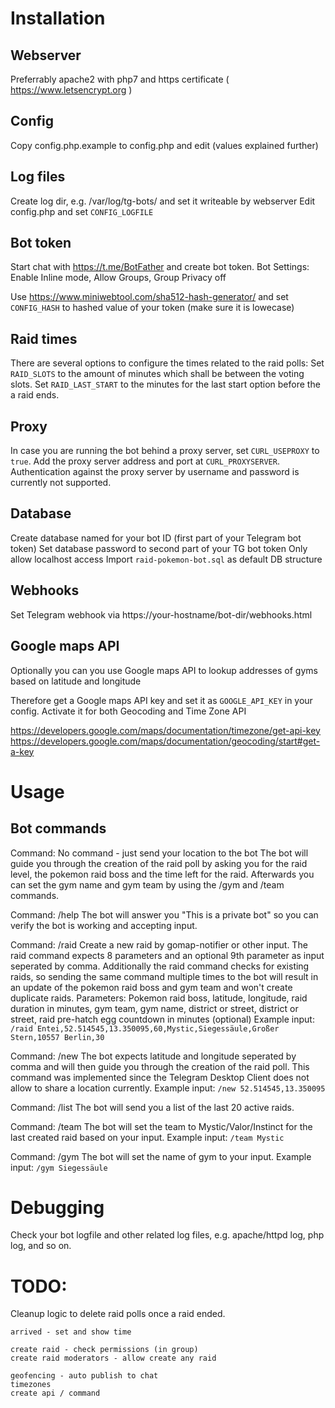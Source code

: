 # Installation

## Webserver

Preferrably apache2 with php7 and https certificate ( https://www.letsencrypt.org )

## Config

Copy config.php.example to config.php and edit (values explained further)

## Log files

Create log dir, e.g. /var/log/tg-bots/ and set it writeable by webserver
Edit config.php and set `CONFIG_LOGFILE`

## Bot token

Start chat with https://t.me/BotFather and create bot token.
Bot Settings: Enable Inline mode, Allow Groups, Group Privacy off

Use https://www.miniwebtool.com/sha512-hash-generator/ and set `CONFIG_HASH` to hashed value of your token (make sure it is lowecase)

## Raid times

There are several options to configure the times related to the raid polls:
Set `RAID_SLOTS` to the amount of minutes which shall be between the voting slots.
Set `RAID_LAST_START` to the minutes for the last start option before the a raid ends.

## Proxy

In case you are running the bot behind a proxy server, set `CURL_USEPROXY` to `true`.
Add the proxy server address and port at `CURL_PROXYSERVER`.
Authentication against the proxy server by username and password is currently not supported.

## Database

Create database named for your bot ID (first part of your Telegram bot token)
Set database password to second part of your TG bot token
Only allow localhost access
Import `raid-pokemon-bot.sql` as default DB structure

## Webhooks

Set Telegram webhook via https://your-hostname/bot-dir/webhooks.html

## Google maps API

Optionally you can you use Google maps API to lookup addresses of gyms based on latitude and longitude

Therefore get a Google maps API key and set it as `GOOGLE_API_KEY` in your config.
Activate it for both Geocoding and Time Zone API

https://developers.google.com/maps/documentation/timezone/get-api-key
https://developers.google.com/maps/documentation/geocoding/start#get-a-key

# Usage

## Bot commands
Command: No command - just send your location to the bot
The bot will guide you through the creation of the raid poll by asking you for the raid level, the pokemon raid boss and the time left for the raid. Afterwards you can set the gym name and gym team by using the /gym and /team commands.

Command: /help
The bot will answer you "This is a private bot" so you can verify the bot is working and accepting input.

Command: /raid
Create a new raid by gomap-notifier or other input. The raid command expects 8 parameters and an optional 9th parameter as input seperated by comma.
Additionally the raid command checks for existing raids, so sending the same command multiple times to the bot will result in an update of the pokemon raid boss and gym team and won't create duplicate raids.
Parameters: Pokemon raid boss, latitude, longitude, raid duration in minutes, gym team, gym name, district or street, district or street, raid pre-hatch egg countdown in minutes (optional)
Example input: `/raid Entei,52.514545,13.350095,60,Mystic,Siegessäule,Großer Stern,10557 Berlin,30`

Command: /new
The bot expects latitude and longitude seperated by comma and will then guide you through the creation of the raid poll.
This command was implemented since the Telegram Desktop Client does not allow to share a location currently.
Example input: `/new 52.514545,13.350095`

Command: /list 
The bot will send you a list of the last 20 active raids.

Command: /team
The bot will set the team to Mystic/Valor/Instinct for the last created raid based on your input.
Example input: `/team Mystic`

Command: /gym
The bot will set the name of gym to your input.
Example input: `/gym Siegessäule`

# Debugging
Check your bot logfile and other related log files, e.g. apache/httpd log, php log, and so on.

# TODO:

Cleanup logic to delete raid polls once a raid ended.

	arrived - set and show time

	create raid - check permissions (in group)
	create raid moderators - allow create any raid
	
	geofencing - auto publish to chat
	timezones
	create api / command
	
